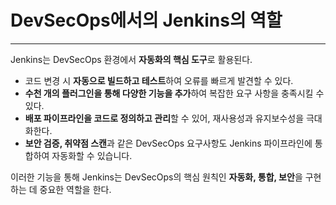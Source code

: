 # DevSecOps에서의 Jenkins의 역할
---

Jenkins는 DevSecOps 환경에서 **자동화의 핵심 도구**로 활용된다.
- 코드 변경 시 **자동으로 빌드하고 테스트**하여 오류를 빠르게 발견할 수 있다.
- **수천 개의 플러그인을 통해 다양한 기능을 추가**하여 복잡한 요구 사항을 충족시킬 수 있다.
- **배포 파이프라인을 코드로 정의하고 관리**할 수 있어, 재사용성과 유지보수성을 극대화한다.
- **보안 검증, 취약점 스캔**과 같은 DevSecOps 요구사항도 Jenkins 파이프라인에 통합하여 자동화할 수 있습니다.

이러한 기능을 통해 Jenkins는 DevSecOps의 핵심 원칙인 **자동화, 통합, 보안**을 구현하는 데 중요한 역할을 한다.